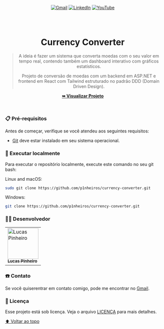 <div align="center">
  
  [![Gmail](https://img.shields.io/badge/Gmail-D14836?style=for-the-badge&logo=gmail&logoColor=white)](mailto:pinheiros.dev@gmail.com)
  [![LinkedIn](https://img.shields.io/badge/linkedin-%230077B5.svg?style=for-the-badge&logo=linkedin&logoColor=white)](https://linkedin.com/in/lucas-p-5b1585265)
  [![YouTube](https://img.shields.io/badge/YouTube-%23FF0000.svg?style=for-the-badge&logo=YouTube&logoColor=white)](https://www.youtube.com/@PinheirosDev)
  
  <br />
  <br />

  <h1 align="center">Currency Converter</h1>

> A ideia é fazer um sistema que converta moedas com o seu valor em tempo real, contendo também um dashboard interativo com gráficos estatísticos.
> 
> Projeto de conversão de moedas com um backend em ASP.NET e frontend em React com Tailwind estruturado no padrão DDD (Domain Driven Design). 


  <a href="https://github.com/p1nheiros/currency-converter"><strong>➥ Visualizar Projeto</strong></a>

</div>

<br />



### 📋 Pré-requisitos

Antes de começar, verifique se você atendeu aos seguintes requisitos:

* [Git](https://git-scm.com/downloads "Download Git") deve estar instalado em seu sistema operacional.

### 📍 Executar localmente

Para executar o repositório localmente, execute este comando no seu git bash:

Linux and macOS:

```bash
sudo git clone https://github.com/p1nheiros/currency-converter.git
```

Windows:

```bash
git clone https://github.com/p1nheiros/currency-converter.git
```



### 👨‍💻 Desenvolvedor

<table>
  <tr>
    <td>
      <a href="#">
        <img src="https://avatars.githubusercontent.com/u/124714182?v=4" width="100px;" alt="Lucas Pinheiro"/><br>
        <sub>
          <b>Lucas Pinheiro</b>
        </sub>
      </a>
    </td>
  </tr>
</table>

### ☎️ Contato

Se você quiserentrar em contato comigo, pode me encontrar no [Gmail](mailto:pinheiros.dev@gmail.com).

### 📝 Licença

Esse projeto está sob licença. Veja o arquivo [LICENÇA](LICENSE.md) para mais detalhes.

[⬆ Voltar ao topo](README.md)<br>
